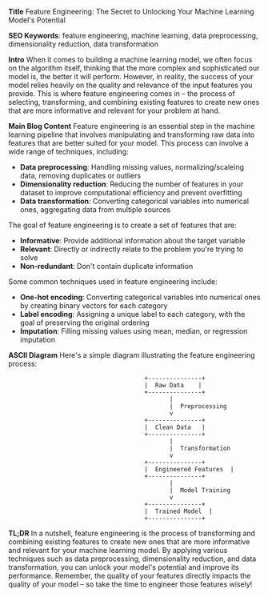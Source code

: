 **Title**
Feature Engineering: The Secret to Unlocking Your Machine Learning Model's Potential

**SEO Keywords**: feature engineering, machine learning, data preprocessing, dimensionality reduction, data transformation

**Intro**
When it comes to building a machine learning model, we often focus on the algorithm itself, thinking that the more complex and sophisticated our model is, the better it will perform. However, in reality, the success of your model relies heavily on the quality and relevance of the input features you provide. This is where feature engineering comes in – the process of selecting, transforming, and combining existing features to create new ones that are more informative and relevant for your problem at hand.

**Main Blog Content**
Feature engineering is an essential step in the machine learning pipeline that involves manipulating and transforming raw data into features that are better suited for your model. This process can involve a wide range of techniques, including:

* **Data preprocessing**: Handling missing values, normalizing/scaleing data, removing duplicates or outliers
* **Dimensionality reduction**: Reducing the number of features in your dataset to improve computational efficiency and prevent overfitting
* **Data transformation**: Converting categorical variables into numerical ones, aggregating data from multiple sources

The goal of feature engineering is to create a set of features that are:

* **Informative**: Provide additional information about the target variable
* **Relevant**: Directly or indirectly relate to the problem you're trying to solve
* **Non-redundant**: Don't contain duplicate information

Some common techniques used in feature engineering include:

* **One-hot encoding**: Converting categorical variables into numerical ones by creating binary vectors for each category
* **Label encoding**: Assigning a unique label to each category, with the goal of preserving the original ordering
* **Imputation**: Filling missing values using mean, median, or regression imputation

**ASCII Diagram**
Here's a simple diagram illustrating the feature engineering process:

```
                                      +---------------+
                                      |  Raw Data    |
                                      +---------------+
                                             |
                                             |  Preprocessing
                                             v
                                      +---------------+
                                      |  Clean Data   |
                                      +---------------+
                                             |
                                             |  Transformation
                                             v
                                      +---------------+
                                      |  Engineered Features  |
                                      +---------------+
                                             |
                                             |  Model Training
                                             v
                                      +---------------+
                                      |  Trained Model  |
                                      +---------------+
```

**TL;DR**
In a nutshell, feature engineering is the process of transforming and combining existing features to create new ones that are more informative and relevant for your machine learning model. By applying various techniques such as data preprocessing, dimensionality reduction, and data transformation, you can unlock your model's potential and improve its performance. Remember, the quality of your features directly impacts the quality of your model – so take the time to engineer those features wisely!